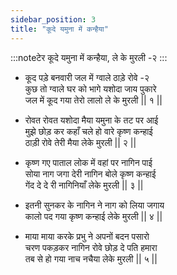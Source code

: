 ```yaml
---
sidebar_position: 3
title: "कूदे यमुना में कन्हैया"
---
```


:::noteटेर
कूदे यमुना में कन्हैया, ले के मुरली -२
:::

- कूद पड़े बनवारी जल में ग्वाले ठाड़े रोवे -२ <br/>
  कुछ तो ग्वाले घर को भागे यशोदा जाय पुकारे <br/>
  जल में कूद गया तेरो लालो ले के मुरली || १ ||

- रोवत रोवत यशोदा मैया यमुना के तट पर आई <br/>
  मुझे छोड़ कर कहाँ चले हो वारे कृष्ण कन्हाई <br/>
  ठाड़ी रोवे तेरी मैया लेके मुरली || २ ||

- कृष्ण गए पाताल लोक में वहां पर नागिन पाई <br/>
  सोया नाग जगा देरी नागिन बोले कृष्ण कन्हाई <br/>
  गेंद दे दे री नागिनियाँ लेके मुरली || ३ ||

- इतनी सुनकर के नागिन ने नाग को लिया जगाय <br/>
  कालो पद गया कृष्ण कन्हाई लेके मुरली || ४ ||

- माया माया करके प्रभु ने अपनों बदन पसारो <br/>
  चरण पकड़कर नागिन रोवे छोड़ दे पति हमारा <br/>
  तब से हो गया नाच नचैया लेके मुरली || ५ ||
